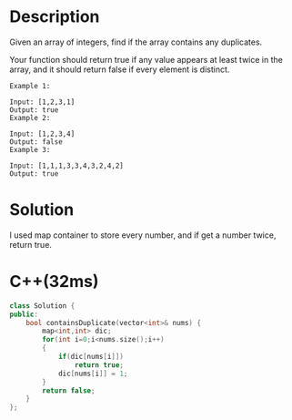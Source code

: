 # Description
Given an array of integers, find if the array contains any duplicates.

Your function should return true if any value appears at least twice in the array, and it should return false if every element is distinct.
```
Example 1:

Input: [1,2,3,1]
Output: true
Example 2:

Input: [1,2,3,4]
Output: false
Example 3:

Input: [1,1,1,3,3,4,3,2,4,2]
Output: true
```

# Solution
I used map container to store every number, and if get a number twice, return true.
# C++(32ms)
```cpp
class Solution {
public:
    bool containsDuplicate(vector<int>& nums) {
        map<int,int> dic;
        for(int i=0;i<nums.size();i++)
        {
            if(dic[nums[i]])
                return true;
            dic[nums[i]] = 1;
        }
        return false;
    }
};
```
